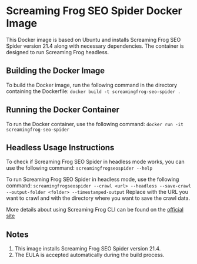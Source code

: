 # Screaming Frog SEO Spider Docker Image
This Docker image is based on Ubuntu and installs Screaming Frog SEO Spider version 21.4 along with necessary dependencies.
The container is designed to run Screaming Frog headless.

## Building the Docker Image
To build the Docker image, run the following command in the directory containing the Dockerfile:
`docker build -t screamingfrog-seo-spider .`

## Running the Docker Container
To run the Docker container, use the following command:
`docker run -it screamingfrog-seo-spider`

## Headless Usage Instructions
To check if Screaming Frog SEO Spider in headless mode works, you can use the following command:
`screamingfrogseospider --help`

To run Screaming Frog SEO Spider in headless mode, use the following command:
`screamingfrogseospider --crawl <url> --headless --save-crawl --output-folder <folder> --timestamped-output`
Replace <url> with the URL you want to crawl and <folder> with the directory where you want to save the crawl data.

More details about using Screaming Frog CLI can be found on the [official site](https://www.screamingfrog.co.uk/seo-spider/user-guide/general/#command-line)

## Notes
1. This image installs Screaming Frog SEO Spider version 21.4.
2. The EULA is accepted automatically during the build process.